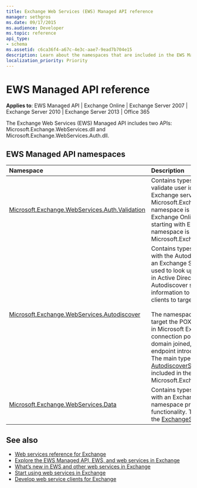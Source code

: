 ```yaml
---
title: Exchange Web Services (EWS) Managed API reference
manager: sethgros
ms.date: 09/17/2015
ms.audience: Developer
ms.topic: reference
api_type:
- schema
ms.assetid: c6ca36f4-a67c-4e3c-aae7-9ead7b704e15
description: Learn about the namespaces that are included in the EWS Managed API.
localization_priority: Priority
---
```


# EWS Managed API reference

**Applies to**: EWS Managed API | Exchange Online | Exchange Server 2007 | Exchange Server 2010 | Exchange Server 2013 | Office 365

The Exchange Web Services (EWS) Managed API includes two APIs: Microsoft.Exchange.WebServices.dll and Microsoft.Exchange.WebServices.Auth.dll.

## EWS Managed API namespaces

|Namespace |Description |
|:---------|:-----------|
|[Microsoft.Exchange.WebServices.Auth.Validation](/dotnet/api/microsoft.exchange.webservices.auth.validation?view=exchange-ews-api) |Contains types and methods that are used to validate user identity tokens sent from an Exchange server. The Microsoft.Exchange.WebServices.Auth.Validation namespace is applicable to clients that target Exchange Online and versions of Exchange starting with Exchange Server 2013. This namespace is included in the Microsoft.Exchange.WebServices.Auth.dll API.|
|[Microsoft.Exchange.WebServices.Autodiscover](/dotnet/api/microsoft.exchange.webservices.autodiscover?view=exchange-ews-api)|Contains types that are used to communicate with the Autodiscover service that is hosted by an Exchange Server. This namespace is also used to look up service connection point objects in Active Directory Doman Services (AD DS). The Autodiscover services provide configuration information to EWS clients. This enables the clients to target the appropriate service URL.<br/><br/>The namespace functionality can be used to target the POX Autodiscover service introduced in Microsoft Exchange Server 2007, the service connection point object lookup if the client is domain joined, or the SOAP Autodiscover endpoint introduced in Exchange Server 2010. The main type in this namespace is the [AutodiscoverService class](/dotnet/api/microsoft.exchange.webservices.autodiscover.autodiscoverservice?view=exchange-ews-api). This namespace is included in the Microsoft.Exchange.WebServices.dll API.|
|[Microsoft.Exchange.WebServices.Data](/dotnet/api/microsoft.exchange.webservices.data?view=exchange-ews-api)| Contains types that are used to communicate with an Exchange server by means of EWS. This namespace provides the core EWS Managed API functionality. The main type in this namespace is the [ExchangeService class](/dotnet/api/microsoft.exchange.webservices.data.exchangeservice?view=exchange-ews-api).|

## See also

- [Web services reference for Exchange](web-services-reference-for-exchange.md)
- [Explore the EWS Managed API, EWS, and web services in Exchange](../exchange-web-services/explore-the-ews-managed-api-ews-and-web-services-in-exchange.md)
- [What’s new in EWS and other web services in Exchange](../exchange-web-services/whats-new-in-ews-and-other-web-services-in-exchange.md)
- [Start using web services in Exchange](../exchange-web-services/start-using-web-services-in-exchange.md)
- [Develop web service clients for Exchange](../exchange-web-services/develop-web-service-clients-for-exchange.md)
